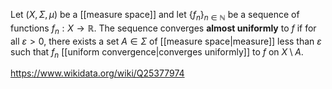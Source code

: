 Let $(X,\Sigma,\mu)$ be a [[measure space]] and let $\{f_n\}_{n\in\mathbb N}$ be a sequence of functions $f_n: X\to \mathbb R$. The sequence converges **almost uniformly** to $f$ if for all $\varepsilon > 0$, there exists a set $A\in \Sigma$ of [[measure space|measure]] less than $\varepsilon$ such that $f_n$ [[uniform convergence|converges uniformly]] to $f$ on $X\setminus A$.

https://www.wikidata.org/wiki/Q25377974